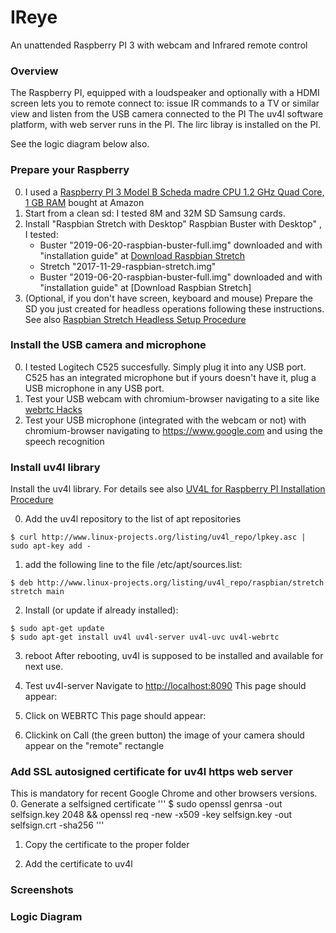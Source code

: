 # IReye
An unattended Raspberry PI 3 with webcam and Infrared remote control

### Overview
The Raspberry PI, equipped with a loudspeaker and optionally with a HDMI screen lets you to remote connect to:
issue IR commands to a TV or similar
view and listen from the USB camera connected to the PI
The uv4l software platform, with web server runs in the PI.
The lirc libray is installed on the PI. 

See the logic diagram below also.

### Prepare your Raspberry
0. I used a [Raspberry PI 3 Model B Scheda madre CPU 1.2 GHz Quad Core, 1 GB RAM](https://www.amazon.it/gp/product/B01CD5VC92/ref=oh_aui_search_detailpage?ie=UTF8&psc=1) bought at Amazon
1. Start from a clean sd: I tested 8M and 32M SD Samsung cards.
2. Install "Raspbian Stretch with Desktop" Raspbian Buster with Desktop" , I tested:
   - Buster "2019-06-20-raspbian-buster-full.img" downloaded and with "installation guide" at [Download Raspbian Stretch](https://www.raspberrypi.org/downloads/raspbian/)
   - Stretch "2017-11-29-raspbian-stretch.img"
   - Buster "2019-06-20-raspbian-buster-full.img" downloaded and with "installation guide" at [Download Raspbian Stretch]
3. (Optional, if you don't have screen, keyboard and mouse) Prepare the SD you just created for headless operations following these instructions. See also [Raspbian Stretch Headless Setup Procedure](https://www.raspberrypi.org/forums/viewtopic.php?t=191252) 

### Install the USB camera and microphone
0. I tested Logitech C525 succesfully. Simply plug it into any USB port. C525 has an integrated microphone but if yours doesn't have it, plug a USB microphone in any USB port.
1. Test your USB webcam with chromium-browser navigating to a site like [webrtc Hacks](https://webrtchacks.github.io/WebRTC-Camera-Resolution/)
2. Test your USB microphone (integrated with the webcam or not) with chromium-browser navigating to https://www.google.com and using the speech recognition 

### Install uv4l library
Install the uv4l library. For details see also [UV4L for Raspberry PI Installation Procedure](https://www.linux-projects.org/uv4l/installation/) 
 
0. Add the uv4l repository to the list of apt repositories
```
$ curl http://www.linux-projects.org/listing/uv4l_repo/lpkey.asc | sudo apt-key add -
```
1. add the following line to the file /etc/apt/sources.list:
```
$ deb http://www.linux-projects.org/listing/uv4l_repo/raspbian/stretch stretch main
```
2. Install (or update if already installed):
```
$ sudo apt-get update
$ sudo apt-get install uv4l uv4l-server uv4l-uvc uv4l-webrtc
```
3. reboot
After rebooting, uv4l is supposed to be installed and available for next use. 

4. Test uv4l-server 
Navigate to [http://localhost:8090](http://localhost:8090)
This page should appear:

5. Click on WEBRTC
This page should appear:
 
6. Clickink on Call (the green button) the image of your camera should appear on the "remote" rectangle

### Add SSL autosigned certificate for uv4l https web server
This is mandatory for recent Google Chrome and other browsers versions.
0. Generate a selfsigned certificate
'''
$ sudo openssl genrsa -out selfsign.key 2048 && openssl req -new -x509 -key selfsign.key -out selfsign.crt -sha256
'''
1. Copy the certificate to the proper folder

1. Add the certificate to uv4l

### Screenshots

### Logic Diagram 

